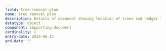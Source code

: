 ```yaml
---
field: tree-removal-plan
name: Tree removal plan
description: Details of document showing location of trees and hedges to be removed or pruned
datatype: object
component: supporting-document
cardinality: 1
entry-date: 2025-06-12
end-date: ''
---
```

